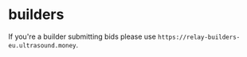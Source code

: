 # builders

If you're a builder submitting bids please use `https://relay-builders-eu.ultrasound.money`.
